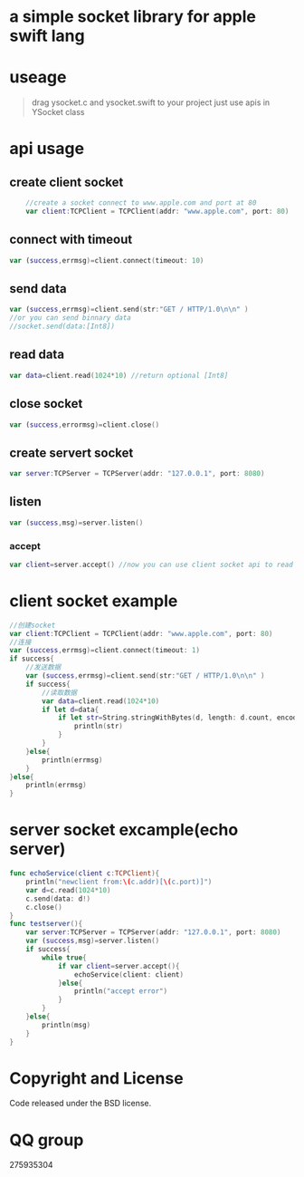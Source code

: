 # a simple socket library for apple swift lang
# useage
> drag ysocket.c and ysocket.swift to your project
> just use apis in YSocket class

# api usage
## create client socket
``` swift
	//create a socket connect to www.apple.com and port at 80
	var client:TCPClient = TCPClient(addr: "www.apple.com", port: 80)
```
## connect with timeout
``` swift
var (success,errmsg)=client.connect(timeout: 10)
```

## send data
``` swift
var (success,errmsg)=client.send(str:"GET / HTTP/1.0\n\n" )
//or you can send binnary data
//socket.send(data:[Int8])
```

## read data
``` swift
var data=client.read(1024*10) //return optional [Int8]
```

## close socket
``` swift
var (success,errormsg)=client.close()
```

## create servert socket

``` swift
var server:TCPServer = TCPServer(addr: "127.0.0.1", port: 8080)
```

## listen

``` swift
var (success,msg)=server.listen()
```
### accept
``` swift
var client=server.accept() //now you can use client socket api to read and write
```

# client socket example
``` swift
//创建socket
var client:TCPClient = TCPClient(addr: "www.apple.com", port: 80)
//连接
var (success,errmsg)=client.connect(timeout: 1)
if success{
    //发送数据
    var (success,errmsg)=client.send(str:"GET / HTTP/1.0\n\n" )
    if success{
        //读取数据
        var data=client.read(1024*10)
        if let d=data{
            if let str=String.stringWithBytes(d, length: d.count, encoding: NSUTF8StringEncoding){
                println(str)
            }
        }
    }else{
        println(errmsg)
    }
}else{
    println(errmsg)
}
```

# server socket excample(echo server)
``` swift
func echoService(client c:TCPClient){
    println("newclient from:\(c.addr)[\(c.port)]")
    var d=c.read(1024*10)
    c.send(data: d!)
    c.close()
}
func testserver(){
    var server:TCPServer = TCPServer(addr: "127.0.0.1", port: 8080)
    var (success,msg)=server.listen()
    if success{
        while true{
            if var client=server.accept(){
                echoService(client: client)
            }else{
                println("accept error")
            }
        }
    }else{
        println(msg)
    }
}
```

# Copyright and License
Code released under the BSD license.

# QQ group
275935304